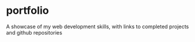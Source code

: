 # portfolio
A showcase of my web development skills, with links to completed projects and github repositories
